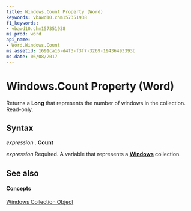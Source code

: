 ```yaml
---
title: Windows.Count Property (Word)
keywords: vbawd10.chm157351938
f1_keywords:
- vbawd10.chm157351938
ms.prod: word
api_name:
- Word.Windows.Count
ms.assetid: 1691ca16-d4f3-f3f7-3269-19436493393b
ms.date: 06/08/2017
---
```



# Windows.Count Property (Word)

Returns a **Long** that represents the number of windows in the collection. Read-only.


## Syntax

 _expression_ . **Count**

 _expression_ Required. A variable that represents a **[Windows](windows-object-word.md)** collection.


## See also


#### Concepts


[Windows Collection Object](windows-object-word.md)

